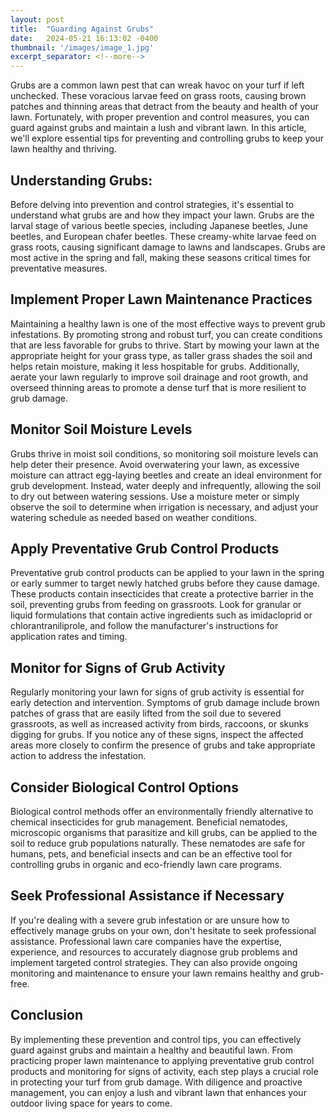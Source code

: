 ```yaml
---
layout: post
title:  "Guarding Against Grubs"
date:   2024-05-21 16:13:02 -0400
thumbnail: '/images/image_1.jpg'
excerpt_separator: <!--more-->
---
```

Grubs are a common lawn pest that can wreak havoc on your turf if left unchecked. <!--more-->These voracious larvae feed on grass roots, causing brown patches and thinning areas that detract from the beauty and health of your lawn. Fortunately, with proper prevention and control measures, you can guard against grubs and maintain a lush and vibrant lawn. In this article, we'll explore essential tips for preventing and controlling grubs to keep your lawn healthy and thriving.

## Understanding Grubs:
Before delving into prevention and control strategies, it's essential to understand what grubs are and how they impact your lawn. Grubs are the larval stage of various beetle species, including Japanese beetles, June beetles, and European chafer beetles. These creamy-white larvae feed on grass roots, causing significant damage to lawns and landscapes. Grubs are most active in the spring and fall, making these seasons critical times for preventative measures.

## Implement Proper Lawn Maintenance Practices
Maintaining a healthy lawn is one of the most effective ways to prevent grub infestations. By promoting strong and robust turf, you can create conditions that are less favorable for grubs to thrive. Start by mowing your lawn at the appropriate height for your grass type, as taller grass shades the soil and helps retain moisture, making it less hospitable for grubs. Additionally, aerate your lawn regularly to improve soil drainage and root growth, and overseed thinning areas to promote a dense turf that is more resilient to grub damage.

## Monitor Soil Moisture Levels
Grubs thrive in moist soil conditions, so monitoring soil moisture levels can help deter their presence. Avoid overwatering your lawn, as excessive moisture can attract egg-laying beetles and create an ideal environment for grub development. Instead, water deeply and infrequently, allowing the soil to dry out between watering sessions. Use a moisture meter or simply observe the soil to determine when irrigation is necessary, and adjust your watering schedule as needed based on weather conditions.

## Apply Preventative Grub Control Products
Preventative grub control products can be applied to your lawn in the spring or early summer to target newly hatched grubs before they cause damage. These products contain insecticides that create a protective barrier in the soil, preventing grubs from feeding on grassroots. Look for granular or liquid formulations that contain active ingredients such as imidacloprid or chlorantraniliprole, and follow the manufacturer's instructions for application rates and timing.

## Monitor for Signs of Grub Activity
Regularly monitoring your lawn for signs of grub activity is essential for early detection and intervention. Symptoms of grub damage include brown patches of grass that are easily lifted from the soil due to severed grassroots, as well as increased activity from birds, raccoons, or skunks digging for grubs. If you notice any of these signs, inspect the affected areas more closely to confirm the presence of grubs and take appropriate action to address the infestation.

## Consider Biological Control Options
Biological control methods offer an environmentally friendly alternative to chemical insecticides for grub management. Beneficial nematodes, microscopic organisms that parasitize and kill grubs, can be applied to the soil to reduce grub populations naturally. These nematodes are safe for humans, pets, and beneficial insects and can be an effective tool for controlling grubs in organic and eco-friendly lawn care programs.

## Seek Professional Assistance if Necessary
If you're dealing with a severe grub infestation or are unsure how to effectively manage grubs on your own, don't hesitate to seek professional assistance. Professional lawn care companies have the expertise, experience, and resources to accurately diagnose grub problems and implement targeted control strategies. They can also provide ongoing monitoring and maintenance to ensure your lawn remains healthy and grub-free.

## Conclusion
By implementing these prevention and control tips, you can effectively guard against grubs and maintain a healthy and beautiful lawn. From practicing proper lawn maintenance to applying preventative grub control products and monitoring for signs of activity, each step plays a crucial role in protecting your turf from grub damage. With diligence and proactive management, you can enjoy a lush and vibrant lawn that enhances your outdoor living space for years to come.
